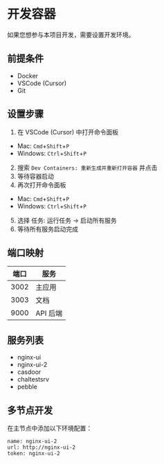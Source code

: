 # 开发容器

如果您想参与本项目开发，需要设置开发环境。

## 前提条件

- Docker
- VSCode (Cursor)
- Git

## 设置步骤

1. 在 VSCode (Cursor) 中打开命令面板
  - Mac: `Cmd`+`Shift`+`P`
  - Windows: `Ctrl`+`Shift`+`P`
2. 搜索 `Dev Containers: 重新生成并重新打开容器` 并点击
3. 等待容器启动
4. 再次打开命令面板
  - Mac: `Cmd`+`Shift`+`P`
  - Windows: `Ctrl`+`Shift`+`P`
5. 选择 任务: 运行任务 -> 启动所有服务
6. 等待所有服务启动完成

## 端口映射

| 端口   | 服务              |
|-------|-------------------|
| 3002  | 主应用            |
| 3003  | 文档              |
| 9000  | API 后端          |

## 服务列表

- nginx-ui
- nginx-ui-2
- casdoor
- chaltestsrv
- pebble

## 多节点开发

在主节点中添加以下环境配置：

```
name: nginx-ui-2
url: http://nginx-ui-2
token: nginx-ui-2
```
